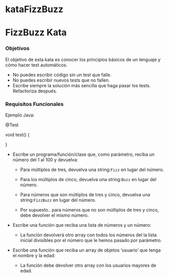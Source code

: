 # kataFizzBuzz

# FizzBuzz Kata

### Objetivos

El objetivo de esta kata es conocer los principios básicos de un lenguaje y cómo hacer test automáticos.

- No puedes escribir código sin un test que falle.
- No puedes escribir nuevos tests que no fallen.
- Escribe siempre la solución más sencilla que haga pasar los tests. Refactoriza después.

### Requisitos Funcionales

Ejemplo Java:

@Test

void test() {

}

- Escribe un programa/función/clase que, como parámetro, reciba un número del 1 al 100 y devuelva:
    - Para múltiplos de tres, devuelva una string:`Fizz` en lugar del número.

    - Para los múltiplos de cinco, devuelva una string:`Buzz` en lugar del número.

    - Para números que son múltiplos de tres y cinco, devuelva una string:`FizzBuzz` en lugar del número.

    - Por supuesto.. para números que no son múltiplos de tres y cinco, debe devolver el mismo número.

- Escribe una función que reciba una lista de números y un número:
    - La función devolverá otro array con todos los números del la lista inicial divisibles por el número que le hemos pasado por parámetro.

- Escribe una función que reciba un array de objetos ‘usuario’ que tenga el nombre y la edad:
    - La función debe devolver otro array con los usuarios mayores de edad.


